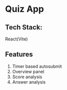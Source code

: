 # Quiz App

## Tech Stack:
React(Vite)

## Features
1. Timer based autosubmit
2. Overview panel
3. Score analysis
4. Answer analysis